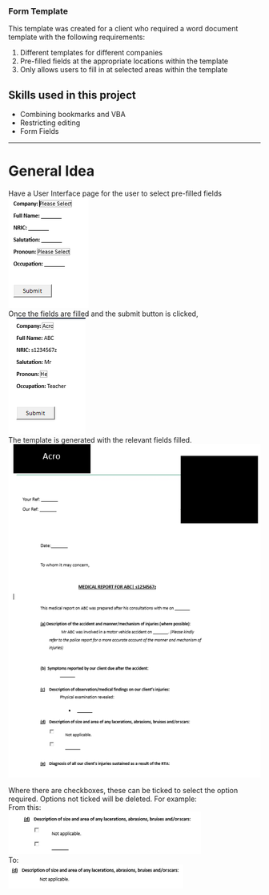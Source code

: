 ### Form Template

This template was created for a client who required a word document template with the following requirements:

1. Different templates for different companies
2. Pre-filled fields at the appropriate locations within the template
3. Only allows users to fill in at selected areas within the template

## Skills used in this project

- Combining bookmarks and VBA
- Restricting editing
- Form Fields

---

# General Idea

Have a User Interface page for the user to select pre-filled fields
<br>
![alt text](./pictures/image.png)
<br>
Once the fields are filled and the submit button is clicked, 
<br>
![alt text](./pictures/image-2.png)
<br>
The template is generated with the relevant fields filled.
<br>
![alt text](./pictures/image-1.png)
<br>

Where there are checkboxes, these can be ticked to select the option required. Options not ticked will be deleted.
For example:
<br>
From this:
<br>
![alt text](./pictures/image-3.png)
<br>
To:
<br>
![alt text](./pictures/image-4.png)
